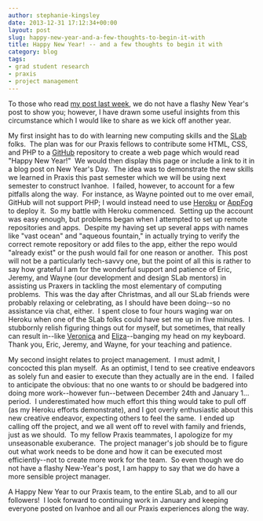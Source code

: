 ```yaml
---
author: stephanie-kingsley
date: 2013-12-31 17:12:34+00:00
layout: post
slug: happy-new-year-and-a-few-thoughts-to-begin-it-with
title: Happy New Year! -- and a few thoughts to begin it with
category: blog
tags:
- grad student research
- praxis
- project management
---
```


To those who read [my post last week](http://www.scholarslab.org/grad-student-research/a-little-bit-of-everything-christmas-for-the-praxis-project-manager/), we do not have a flashy New Year's post to show you; however, I have drawn some useful insights from this circumstance which I would like to share as we kick off another year.

My first insight has to do with learning new computing skills and the [SLab](http://www.scholarslab.org/) folks.  The plan was for our Praxis fellows to contribute some HTML, CSS, and PHP to a [GitHub](https://github.com/) repository to create a web page which would read "Happy New Year!"  We would then display this page or include a link to it in a blog post on New Year's Day.  The idea was to demonstrate the new skills we learned in Praxis this past semester which we will be using next semester to construct Ivanhoe.  I failed, however, to account for a few pitfalls along the way.  For instance, as Wayne pointed out to me over email, GitHub will not support PHP; I would instead need to use [Heroku](http://heroku.com/) or [AppFog](https://www.appfog.com/) to deploy it.  So my battle with Heroku commenced.  Setting up the account was easy enough, but problems began when I attempted to set up remote repositories and apps.  Despite my having set up several apps with names like "vast ocean" and "aqueous fountain," in actually trying to verify the correct remote repository or add files to the app, either the repo would "already exist" or the push would fail for one reason or another.  This post will not be a particularly tech-savvy one, but the point of all this is rather to say how grateful I am for the wonderful support and patience of Eric, Jeremy, and Wayne (our development and design SLab mentors) in assisting us Praxers in tackling the most elementary of computing problems.  This was the day after Christmas, and all our SLab friends were probably relaxing or celebrating, as I should have been doing--so no assistance via chat, either.  I spent close to four hours waging war on Heroku when one of the SLab folks could have set me up in five minutes.  I stubbornly relish figuring things out for myself, but sometimes, that really can result in--like [Veronica](http://www.scholarslab.org/grad-student-research/breaking-things-over-winter-break/) and [Eliza](http://www.scholarslab.org/grad-student-research/praxis-holidays/)--banging my head on my keyboard.  Thank you, Eric, Jeremy, and Wayne, for your teaching and patience.

My second insight relates to project management.  I must admit, I concocted this plan myself.  As an optimist, I tend to see creative endeavors as solely fun and easier to execute than they actually are in the end.  I failed to anticipate the obvious: that no one wants to or should be badgered into doing more work--however fun--between December 24th and January 1... period.  I underestimated how much effort this thing would take to pull off (as my Heroku efforts demonstrate), and I got overly enthusiastic about this new creative endeavor, expecting others to feel the same.  I ended up calling off the project, and we all went off to revel with family and friends, just as we should.  To my fellow Praxis teammates, I apologize for my unseasonable exuberance.  The project manager's job should be to figure out what work needs to be done and how it can be executed most efficiently--not to create more work for the team.  So even though we do not have a flashy New-Year's post, I am happy to say that we do have a more sensible project manager.

A Happy New Year to our Praxis team, to the entire SLab, and to all our followers!  I look forward to continuing work in January and keeping everyone posted on Ivanhoe and all our Praxis experiences along the way.
